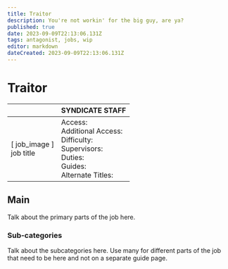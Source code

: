 ```yaml
---
title: Traitor
description: You're not workin' for the big guy, are ya?
published: true
date: 2023-09-09T22:13:06.131Z
tags: antagonist, jobs, wip
editor: markdown
dateCreated: 2023-09-09T22:13:06.131Z
---
```


# Traitor

|                             | SYNDICATE STAFF                                                                                   |
|-----------------------------|----------------------------------------------------------------------------------------------|
| \[ job_image ]<br>job title | Access:<br>Additional Access:<br>Difficulty:<br>Supervisors:<br>Duties:<br>Guides:<br>Alternate Titles: |

## Main 
Talk about the primary parts of the job here.


### Sub-categories
Talk about the subcategories here. Use many for different parts of the job that need to be here and not on a separate guide page.